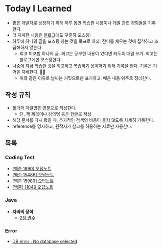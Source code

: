 # Today I Learned
- 좋은 개발자로 성장하기 위해 하루 동안 학습한 내용이나 개발 관련 경험들을 기록한다.
- 더 자세한 내용은 [블로그](https://yezaneeworld.tistory.com/)에도 꾸준히 포스팅!
- 하루에 하나의 글을 포스팅 하는 것을 목표로 하되, 잔디를 채우는 것에 집착하고 조급해하지 않는다.
  - 회고 미포함 하나의 글. 회고는 공부한 내용이 있다면 되도록 매일 쓰기. 회고는 블로그에만 포스팅한다.
- 나중에 지금 학습한 것을 회고하고 복습하기 용이하기 위해 기록을 한다. 기록은 기억을 지배한다. ✍🏻
  - 위와 같은 이유로 날짜는 커밋으로만 표기하고, 배운 내용 위주로 정리한다.

 ## 작성 규칙
- 폴더와 파일명은 영문으로 작성한다.
  - 단, 책 제목이나 강의명 등은 한글로 작성   
- 해당 문서를 다시 봤을 때, 추가적인 검색의 비용이 들지 않도록 자세히 기록한다.
- reference를 명시하고, 원작자가 참고를 허용하는 자료만 사용한다.
  
## 목록
### Coding Test
* [[백준 1890] 오답노트](https://github.com/yezanee/TIL/blob/main/Algorithm/CodingTest/baekjoon_1890.md)
* [[백준 15486] 오답노트](https://github.com/yezanee/TIL/blob/main/Algorithm/CodingTest/baekjoon_15486.md)
* [[백준 15989] 오답노트](https://github.com/yezanee/TIL/blob/main/Algorithm/CodingTest/baekjoon_15989.md)
* [[백준] 11049 오답노트](https://github.com/yezanee/TIL/blob/main/Algorithm/CodingTest/baekjoon_11049.md)


### Java
* **자바의 정석**
  * [2장 변수](https://github.com/yezanee/TIL/blob/main/JAVA/%EC%9E%90%EB%B0%94%EC%9D%98%EC%A0%95%EC%84%9D/2_variable.md)


### Error
* [DB error : No database selected](https://github.com/yezanee/TIL/blob/main/Error/No_database_selected.md)
